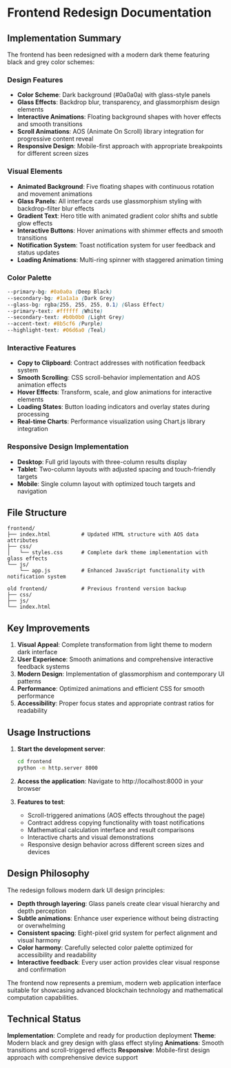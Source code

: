 # Frontend Redesign Documentation

## Implementation Summary

The frontend has been redesigned with a modern dark theme featuring black and grey color schemes:

### Design Features
- **Color Scheme**: Dark background (#0a0a0a) with glass-style panels
- **Glass Effects**: Backdrop blur, transparency, and glassmorphism design elements
- **Interactive Animations**: Floating background shapes with hover effects and smooth transitions
- **Scroll Animations**: AOS (Animate On Scroll) library integration for progressive content reveal
- **Responsive Design**: Mobile-first approach with appropriate breakpoints for different screen sizes

### Visual Elements
- **Animated Background**: Five floating shapes with continuous rotation and movement animations
- **Glass Panels**: All interface cards use glassmorphism styling with backdrop-filter blur effects
- **Gradient Text**: Hero title with animated gradient color shifts and subtle glow effects
- **Interactive Buttons**: Hover animations with shimmer effects and smooth transitions
- **Notification System**: Toast notification system for user feedback and status updates
- **Loading Animations**: Multi-ring spinner with staggered animation timing

### Color Palette
```css
--primary-bg: #0a0a0a (Deep Black)
--secondary-bg: #1a1a1a (Dark Grey)
--glass-bg: rgba(255, 255, 255, 0.1) (Glass Effect)
--primary-text: #ffffff (White)
--secondary-text: #b0b0b0 (Light Grey)
--accent-text: #8b5cf6 (Purple)
--highlight-text: #06d6a0 (Teal)
```

### Interactive Features
- **Copy to Clipboard**: Contract addresses with notification feedback system
- **Smooth Scrolling**: CSS scroll-behavior implementation and AOS animation effects
- **Hover Effects**: Transform, scale, and glow animations for interactive elements
- **Loading States**: Button loading indicators and overlay states during processing
- **Real-time Charts**: Performance visualization using Chart.js library integration

### Responsive Design Implementation
- **Desktop**: Full grid layouts with three-column results display
- **Tablet**: Two-column layouts with adjusted spacing and touch-friendly targets
- **Mobile**: Single column layout with optimized touch targets and navigation

## File Structure

```
frontend/
├── index.html          # Updated HTML structure with AOS data attributes
├── css/
│   └── styles.css      # Complete dark theme implementation with glass effects
└── js/
    └── app.js          # Enhanced JavaScript functionality with notification system

old frontend/           # Previous frontend version backup
├── css/
├── js/
└── index.html
```

## Key Improvements

1. **Visual Appeal**: Complete transformation from light theme to modern dark interface
2. **User Experience**: Smooth animations and comprehensive interactive feedback systems
3. **Modern Design**: Implementation of glassmorphism and contemporary UI patterns
4. **Performance**: Optimized animations and efficient CSS for smooth performance
5. **Accessibility**: Proper focus states and appropriate contrast ratios for readability

## Usage Instructions

1. **Start the development server**:
   ```bash
   cd frontend
   python -m http.server 8000
   ```

2. **Access the application**: Navigate to http://localhost:8000 in your browser

3. **Features to test**:
   - Scroll-triggered animations (AOS effects throughout the page)
   - Contract address copying functionality with toast notifications
   - Mathematical calculation interface and result comparisons
   - Interactive charts and visual demonstrations
   - Responsive design behavior across different screen sizes and devices

## Design Philosophy

The redesign follows modern dark UI design principles:
- **Depth through layering**: Glass panels create clear visual hierarchy and depth perception
- **Subtle animations**: Enhance user experience without being distracting or overwhelming
- **Consistent spacing**: Eight-pixel grid system for perfect alignment and visual harmony
- **Color harmony**: Carefully selected color palette optimized for accessibility and readability
- **Interactive feedback**: Every user action provides clear visual response and confirmation

The frontend now represents a premium, modern web application interface suitable for showcasing advanced blockchain technology and mathematical computation capabilities.

## Technical Status

**Implementation**: Complete and ready for production deployment
**Theme**: Modern black and grey design with glass effect styling
**Animations**: Smooth transitions and scroll-triggered effects
**Responsive**: Mobile-first design approach with comprehensive device support 